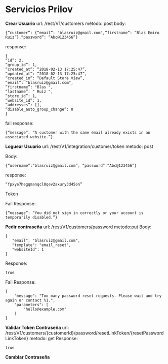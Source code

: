 # Servicios Prilov

**Crear Usuario**
url: /rest/V1/customers
método: post
body:

    {“customer”: {“email”: "blasruiz@gmail.com",“firstname”: “Blas Emiro Ruiz”},“password”: “Abc@123456”}

response:

    {
    “id”: 2,
    “group_id”: 1,
    “created_at”: “2018-02-13 17:25:47”,
    “updated_at”: “2018-02-13 17:25:47”,
    “created_in”: “Default Store View”,
    “email”: "blasruiz@gmail.com",
    “firstname”: "Blas ",
    “lastname”: " Ruiz ",
    “store_id”: 1,
    “website_id”: 1,
    “addresses”: [],
    “disable_auto_group_change”: 0
    }

fail response:

    {“message”: “A customer with the same email already exists in an associated website.”}

**Loguear Usuario**
url: /rest/V1/integration/customer/token
metodo: post

Body:

    {“username”:“blasruiz@gmail.com”, “password”:“Abc@123456”}

response:

    “fpxye7hegqmanqcl0qev2axury3d45on” 

Token

Fail Response:

    {“message”: “You did not sign in correctly or your account is temporarily disabled.”}

**Pedir contraseña**
url:	/rest/V1/customers/password
metodo:put
Body: 

    {
       "email": "blasruiz@gmail.com",
       "template": "email_reset",
       "websiteId": 1
    }

Response: 

    true

Fail Response:

    {
        "message": "Too many password reset requests. Please wait and try again or contact %1.",
        "parameters": [
            "hello@example.com"
        ]
    }

**Validar Token Contraseña**
url: /rest/V1/customers/{customerId}/password/resetLinkToken/{resetPasswordLinkToken}
metodo: get
Response: 

    true

**Cambiar Contraseña**